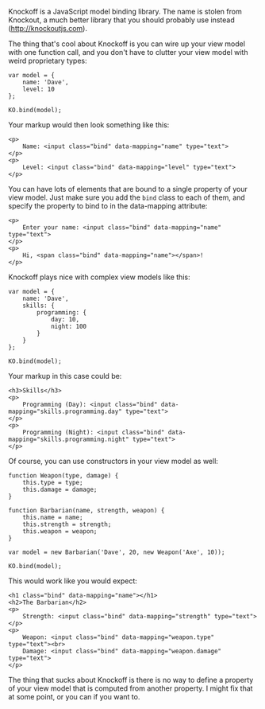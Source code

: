 Knockoff is a JavaScript model binding library. The name is stolen from Knockout, a much better library that you should probably use instead (http://knockoutjs.com).

The thing that's cool about Knockoff is you can wire up your view model with one function call, and you don't have to clutter your view model with weird proprietary types:

    var model = {
        name: 'Dave',
        level: 10
    };
    
    KO.bind(model);

Your markup would then look something like this:

    <p>
        Name: <input class="bind" data-mapping="name" type="text">
    </p>
    <p>
        Level: <input class="bind" data-mapping="level" type="text">
    </p>

You can have lots of elements that are bound to a single property of your view model. Just make sure you add the `bind` class to each of them, and specify the property to bind to in the data-mapping attribute:

    <p>
        Enter your name: <input class="bind" data-mapping="name" type="text">
    </p>
    <p>
        Hi, <span class="bind" data-mapping="name"></span>!
    </p>

Knockoff plays nice with complex view models like this:

    var model = {
        name: 'Dave',
        skills: {
            programming: {
                day: 10,
                night: 100
            }
        }
    };
    
    KO.bind(model);

Your markup in this case could be:

    <h3>Skills</h3>
    <p>
        Programming (Day): <input class="bind" data-mapping="skills.programming.day" type="text">
    </p>
    <p>
        Programming (Night): <input class="bind" data-mapping="skills.programming.night" type="text">
    </p>

Of course, you can use constructors in your view model as well:

    function Weapon(type, damage) {
        this.type = type;
        this.damage = damage;
    }
    
    function Barbarian(name, strength, weapon) {
        this.name = name;
        this.strength = strength;
        this.weapon = weapon;
    }
    
    var model = new Barbarian('Dave', 20, new Weapon('Axe', 10));
    
    KO.bind(model);

This would work like you would expect:

    <h1 class="bind" data-mapping="name"></h1>
    <h2>The Barbarian</h2>
    <p>
        Strength: <input class="bind" data-mapping="strength" type="text">
    </p>
    <p>
        Weapon: <input class="bind" data-mapping="weapon.type" type="text"><br>
        Damage: <input class="bind" data-mapping="weapon.damage" type="text">
    </p>

The thing that sucks about Knockoff is there is no way to define a property of your view model that is computed from another property. I might fix that at some point, or you can if you want to.
